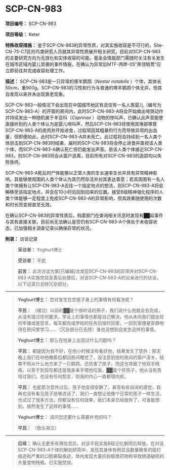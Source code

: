 # SCP-CN-983

**项目编号：** SCP-CN-983

**项目等级：** Keter

**特殊收容措施：** 鉴于SCP-CN-983的异常性质，对其实施收容是不可行的，Site-CN-75-C7区的鸟类研究人员就其异常性质展开相关研究，目前对SCP-CN-983的主要研究方向为无效化和实体收容的可能。基金会情报部门需随时关注有关发生在城市区域内婴儿受袭的事件情报，在确认为异常后MTF-丙申-05“黑领鸲莺”应立即前往并完成收容处理工作。

**描述：** SCP-CN-983是一只异常的啄羊鹦鹉（*Nestor notabilis* ）个体，其体长50cm，重900g。SCP-CN-983的习性和行为与普通的啄羊鹦鹉个体无异，但其自发现以来并未出现衰老现象。

SCP-CN-983一般情况下会出现在中国城市地区有且仅有一名人类婴儿（编号为SCP-CN-983-A）的开窗的房间内，此时SCP-CN-983-A将会开始做出啼哭动作并持续发出一种随机属于羊亚科（*Caprinae* ）动物的惨叫声，已确认此声音能使直接听到的人类个体认为是婴儿啼叫声，然后SCP-CN-983将使用其喙部啄穿SCP-CN-983-A的皮肉并开始进食，过程常因其粗暴的行为而导致异常的出血量，但即便如此，此时SCP-CN-983-A并未死亡。此过程将会持续到一名人类个体目击到SCP-CN-983时结束，届时的SCP-CN-983将会停止进食并直视该人类个体，而SCP-CN-983-A确认死亡但仍能发出声音。若该人类个体接近SCP-CN-983，则SCP-CN-983将会从窗户逃离，目前所有对SCP-CN-983的追踪均以失败告终。

SCP-CN-983-A死后的尸体能够以正常人类的生长速率生长并具有异常精神影响，其能够使周围的人类个体认为其仍然存活并对其表达善意；若其周围有一名人类个体拥有让SCP-CN-983-A去往一个指定地点的想法，则SCP-CN-983-A将会瞬移至该指定地点，并会在10小时后回到回来的位置。接受B级精神强化程序的人类个体能够一定程度上免疫SCP-CN-983-A的异常影响，但其效果随使用的次数和时长而变弱直至无效。

在确认SCP-CN-983的异常性质后，档案部门在查询相关讯息时发现有██起事件与其有直接关联，目前尚无法确认是否仍有SCP-CN-983-A个体处于未收容状态，已加强相关调查记录以确保异常的状况。

**附录：** 访谈记录


> **采访者：** Yoghurt博士
> 
> **受访者：** 平民
> 
> **前言：** 此次访谈为第[已编辑]次发现SCP-CN-983的异常并对SCP-CN-983-A实施焚烧及善后处理后，对该SCP-CN-983-A的父亲进行的访谈，以下记录已去除冗杂部分。
> 
> 
---
> 
> 
> **Yoghurt博士：** 您对发生在您孩子身上的事情有何看法呢？
> 
> **平民：** （啜泣）以前的██是个很听话的孩子，我们说什么他就会去完成，从没有提过任何要求，学业上的事情也都是自己解决，他从未向我们提出任何牢骚或是怨言。每天都完成学校的任务后按时回家，一回到家便是安静地待在房间里学习……（冗杂部分已去除）谁也没想到会发生这样的事情。
> 
> **Yoghurt博士：** 那么在他身上出现过什么问题吗？
> 
> **平民：** 都是因为我不好，在他小时候没有看好他，结果发生了意外：那天晚上我们在哄他睡着后都回房间睡觉了，没注意到他的房间的窗户没关，结果不知从什么地方来了一只鹦鹉，还伤害了孩子，而这也导致了他双手残疾，以至于到现在都还是我来亲手喂他吃饭。██是个好孩子，他从没有责怪过我们，也没有任何怨言，但我的内心一直都很内疚。
> 
> **平民：** 也是那次意外过后，孩子他变得安静了，甚至有些自闭的感觉，我再也没有看见孩子张嘴说话了，我们一直想让他像个正常的孩子一样生活，也试过了很多方法，但都没有任何效果，我们本来已经放弃了，可谁能想到，居然发生了这样的事情……
> 
> **Yoghurt博士：** 请问您还要什么需要补充的吗？
> 
> **平民：** （低头哭泣）
> 
> 
> 
---
> 
> **后续：** 确认无更多有用信息后，对该平民实施B级记忆删除后释放。在对该SCP-CN-983-A个体的解剖研究中，发现其身体有明显且数量极多的殴打痕迹和严重的口腔撕裂痕迹，体内发现大量抗抑郁类药物和导致肠道破损的大量食物残骸。已实施焚烧。
> 


